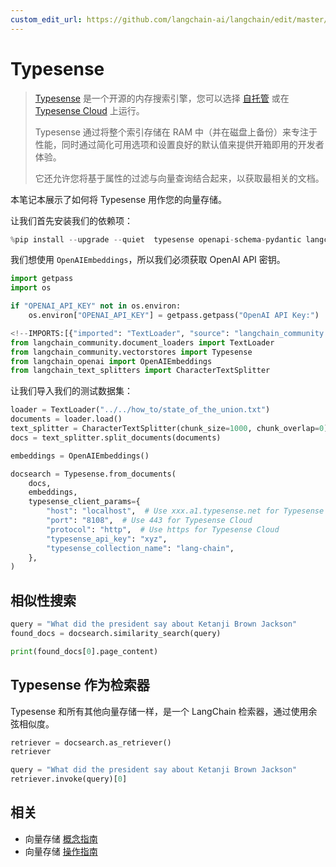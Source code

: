 ```yaml
---
custom_edit_url: https://github.com/langchain-ai/langchain/edit/master/docs/docs/integrations/vectorstores/typesense.ipynb
---
```

# Typesense

> [Typesense](https://typesense.org) 是一个开源的内存搜索引擎，您可以选择 [自托管](https://typesense.org/docs/guide/install-typesense#option-2-local-machine-self-hosting) 或在 [Typesense Cloud](https://cloud.typesense.org/) 上运行。
>
> Typesense 通过将整个索引存储在 RAM 中（并在磁盘上备份）来专注于性能，同时通过简化可用选项和设置良好的默认值来提供开箱即用的开发者体验。
>
> 它还允许您将基于属性的过滤与向量查询结合起来，以获取最相关的文档。

本笔记本展示了如何将 Typesense 用作您的向量存储。

让我们首先安装我们的依赖项：


```python
%pip install --upgrade --quiet  typesense openapi-schema-pydantic langchain-openai langchain-community tiktoken
```

我们想使用 `OpenAIEmbeddings`，所以我们必须获取 OpenAI API 密钥。


```python
import getpass
import os

if "OPENAI_API_KEY" not in os.environ:
    os.environ["OPENAI_API_KEY"] = getpass.getpass("OpenAI API Key:")
```


```python
<!--IMPORTS:[{"imported": "TextLoader", "source": "langchain_community.document_loaders", "docs": "https://python.langchain.com/api_reference/community/document_loaders/langchain_community.document_loaders.text.TextLoader.html", "title": "Typesense"}, {"imported": "Typesense", "source": "langchain_community.vectorstores", "docs": "https://python.langchain.com/api_reference/community/vectorstores/langchain_community.vectorstores.typesense.Typesense.html", "title": "Typesense"}, {"imported": "OpenAIEmbeddings", "source": "langchain_openai", "docs": "https://python.langchain.com/api_reference/openai/embeddings/langchain_openai.embeddings.base.OpenAIEmbeddings.html", "title": "Typesense"}, {"imported": "CharacterTextSplitter", "source": "langchain_text_splitters", "docs": "https://python.langchain.com/api_reference/text_splitters/character/langchain_text_splitters.character.CharacterTextSplitter.html", "title": "Typesense"}]-->
from langchain_community.document_loaders import TextLoader
from langchain_community.vectorstores import Typesense
from langchain_openai import OpenAIEmbeddings
from langchain_text_splitters import CharacterTextSplitter
```

让我们导入我们的测试数据集：


```python
loader = TextLoader("../../how_to/state_of_the_union.txt")
documents = loader.load()
text_splitter = CharacterTextSplitter(chunk_size=1000, chunk_overlap=0)
docs = text_splitter.split_documents(documents)

embeddings = OpenAIEmbeddings()
```


```python
docsearch = Typesense.from_documents(
    docs,
    embeddings,
    typesense_client_params={
        "host": "localhost",  # Use xxx.a1.typesense.net for Typesense Cloud
        "port": "8108",  # Use 443 for Typesense Cloud
        "protocol": "http",  # Use https for Typesense Cloud
        "typesense_api_key": "xyz",
        "typesense_collection_name": "lang-chain",
    },
)
```

## 相似性搜索


```python
query = "What did the president say about Ketanji Brown Jackson"
found_docs = docsearch.similarity_search(query)
```


```python
print(found_docs[0].page_content)
```

## Typesense 作为检索器

Typesense 和所有其他向量存储一样，是一个 LangChain 检索器，通过使用余弦相似度。


```python
retriever = docsearch.as_retriever()
retriever
```


```python
query = "What did the president say about Ketanji Brown Jackson"
retriever.invoke(query)[0]
```


## 相关

- 向量存储 [概念指南](/docs/concepts/#vector-stores)
- 向量存储 [操作指南](/docs/how_to/#vector-stores)
